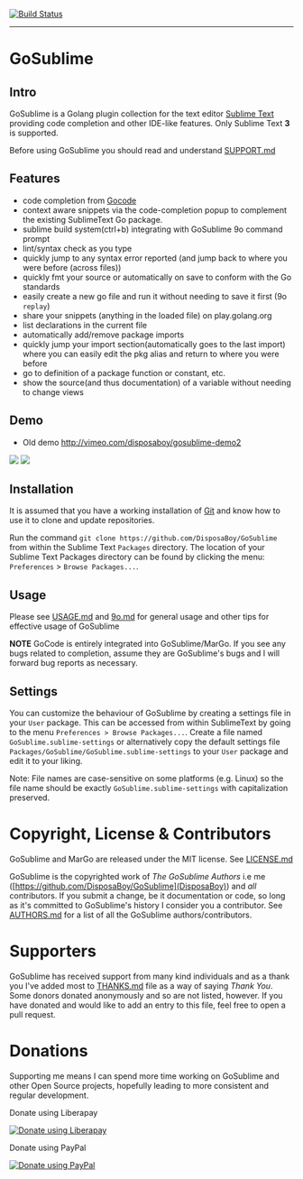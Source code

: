 [![Build Status](https://travis-ci.org/DisposaBoy/GoSublime.svg?branch=master)](https://travis-ci.org/DisposaBoy/GoSublime)
<hr>

GoSublime
=========

Intro
-----

GoSublime is a Golang plugin collection for the text editor [Sublime Text](http://www.sublimetext.com/) providing code completion and other IDE-like features. Only Sublime Text **3** is supported.

Before using GoSublime you should read and understand [SUPPORT.md](https://github.com/DisposaBoy/GoSublime/blob/master/SUPPORT.md)

Features
--------

* code completion from [Gocode](https://github.com/nsf/gocode)
* context aware snippets via the code-completion popup to complement the existing SublimeText Go package.
* sublime build system(ctrl+b) integrating with GoSublime 9o command prompt
* lint/syntax check as you type
* quickly jump to any syntax error reported (and jump back to where you were before (across files))
* quickly fmt your source or automatically on save to conform with the Go standards
* easily create a new go file and run it without needing to save it first (9o `replay`)
* share your snippets (anything in the loaded file) on play.golang.org
* list declarations in the current file
* automatically add/remove package imports
* quickly jump your import section(automatically goes to the last import) where you can easily edit the pkg alias and return to where you were before
* go to definition of a package function or constant, etc.
* show the source(and thus documentation) of a variable without needing to change views

Demo
----

* Old demo http://vimeo.com/disposaboy/gosublime-demo2

![](https://github.com/DisposaBoy/GoSublime/raw/master/ss/2.png)
![](https://github.com/DisposaBoy/GoSublime/raw/master/ss/1.png)

Installation
------------

It is assumed that you have a working installation of [Git](https://git-scm.com/) and know how to use it to clone and update repositories.

Run the command `git clone https://github.com/DisposaBoy/GoSublime` from within the Sublime Text `Packages` directory.
The location of your Sublime Text Packages directory can be found by clicking the menu: `Preferences` > `Browse Packages...`.

Usage
-----

Please see [USAGE.md](USAGE.md) and [9o.md](9o.md) for general usage and other tips for effective usage of GoSublime

**NOTE** GoCode is entirely integrated into GoSublime/MarGo. If you see any bugs related to completion,
assume they are GoSublime's bugs and I will forward bug reports as necessary.

Settings
--------

You can customize the behaviour of GoSublime by creating a settings file in your `User` package. This can be accessed from within SublimeText by going to the menu `Preferences > Browse Packages...`. Create a file named `GoSublime.sublime-settings` or alternatively copy the default settings file `Packages/GoSublime/GoSublime.sublime-settings` to your `User` package and edit it to your liking.

Note: File names are case-sensitive on some platforms (e.g. Linux) so the file name should be exactly `GoSublime.sublime-settings` with capitalization preserved.


Copyright, License & Contributors
=================================

GoSublime and MarGo are released under the MIT license. See [LICENSE.md](LICENSE.md)

GoSublime is the copyrighted work of *The GoSublime Authors* i.e me ([https://github.com/DisposaBoy/GoSublime](DisposaBoy)) and *all* contributors. If you submit a change, be it documentation or code, so long as it's committed to GoSublime's history I consider you a contributor. See [AUTHORS.md](AUTHORS.md) for a list of all the GoSublime authors/contributors.

Supporters
==========

GoSublime has received support from many kind individuals and as a thank you I've added most to [THANKS.md](THANKS.md) file as a way of saying *Thank You*. Some donors donated anonymously and so are not listed, however. If you have donated and would like to add an entry to this file, feel free to open a pull request.

Donations
=========

Supporting me means I can spend more time working on GoSublime and other Open Source projects, hopefully leading to more consistent and regular development.

Donate using Liberapay

<a href="https://liberapay.com/DisposaBoy/donate"><img alt="Donate using Liberapay" src="https://liberapay.com/assets/widgets/donate.svg"></a>



Donate using PayPal

<a href="https://www.paypal.com/cgi-bin/webscr?cmd=_s-xclick&hosted_button_id=4RFMYNTYTUQJU"><img alt="Donate using PayPal" src="https://www.paypalobjects.com/en_GB/i/btn/btn_donate_LG.gif"/></a>
